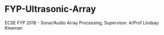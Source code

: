 # FYP-Ultrasonic-Array
ECSE FYP 2018 - Sonar/Audio Array Processing, Supervisor: A/Prof Lindsay Kleeman
